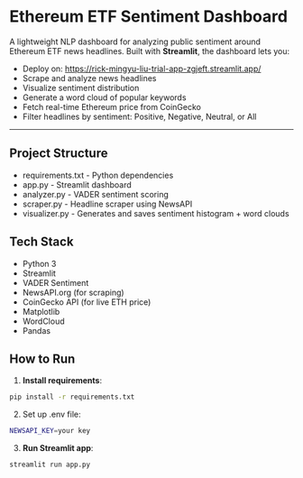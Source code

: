 # Ethereum ETF Sentiment Dashboard

A lightweight NLP dashboard for analyzing public sentiment around Ethereum ETF news headlines. Built with **Streamlit**, the dashboard lets you:

- Deploy on: https://rick-mingyu-liu-trial-app-zgjeft.streamlit.app/
- Scrape and analyze news headlines  
- Visualize sentiment distribution  
- Generate a word cloud of popular keywords  
- Fetch real-time Ethereum price from CoinGecko  
- Filter headlines by sentiment: Positive, Negative, Neutral, or All  

---

## Project Structure
- requirements.txt - Python dependencies
- app.py - Streamlit dashboard
- analyzer.py - VADER sentiment scoring
- scraper.py - Headline scraper using NewsAPI
- visualizer.py - Generates and saves sentiment histogram + word clouds  

## Tech Stack
- Python 3
- Streamlit
- VADER Sentiment
- NewsAPI.org (for scraping)
- CoinGecko API (for live ETH price)
- Matplotlib 
- WordCloud
- Pandas

## How to Run
1. **Install requirements**:
```bash
pip install -r requirements.txt
```

2. Set up .env file:
```bash
NEWSAPI_KEY=your key
```

3. **Run Streamlit app**:
```bash
streamlit run app.py
```